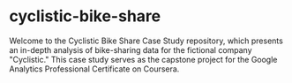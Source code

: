 # cyclistic-bike-share
Welcome to the Cyclistic Bike Share Case Study repository, which presents an in-depth analysis of bike-sharing data for the fictional company "Cyclistic." This case study serves as the capstone project for the Google Analytics Professional Certificate on Coursera.
